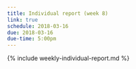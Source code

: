 ```yaml
---
title: Individual report (week 8)
link: true
schedule: 2018-03-16
due: 2018-03-16
due-time: 5:00pm
---
```

{% include weekly-individual-report.md %}
